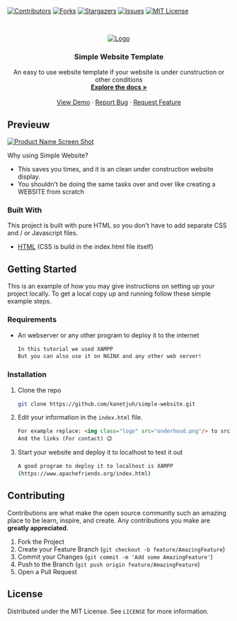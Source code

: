 
<!--
*** Thanks for checking out the Simple-Website-Template. If you have a suggestion
*** that would make this better, please fork the repo and create a pull request
*** or simply open an issue with the tag "enhancement".
*** Thanks again! Enjoyy this template :D
-->



<!-- PROJECT SHIELDS -->
<!--
*** I'm using markdown "reference style" links for readability.
*** Reference links are enclosed in brackets [ ] instead of parentheses ( ).
*** See the bottom of this document for the declaration of the reference variables
*** for contributors-url, forks-url, etc. This is an optional, concise syntax you may use.
*** https://www.markdownguide.org/basic-syntax/#reference-style-links
-->
[![Contributors][contributors-shield]][contributors-url]
[![Forks][forks-shield]][forks-url]
[![Stargazers][stars-shield]][stars-url]
[![Issues][issues-shield]][issues-url]
[![MIT License][license-shield]][license-url]



<!-- PROJECT LOGO -->
<br />
<p align="center">
  <a href="https://github.com/kanetjuh/simple-website">
    <img src="https://i.ibb.co/Sfs8Ycm/logo.png" alt="Logo" width="80" height="80">
  </a>

  <h3 align="center">Simple Website Template</h3>

  <p align="center">
    An easy to use website template if your website is under cunstruction or other conditions
    <br />
    <a href="https://github.com/kanetjuh/simple-website"><strong>Explore the docs »</strong></a>
    <br />
    <br />
    <a href="https://github.com/kanetjuh/simple-website">View Demo</a>
    ·
    <a href="https://github.com/kanetjuh/simple-website/issues">Report Bug</a>
    ·
    <a href="https://github.com/kanetjuh/simple-website/issues">Request Feature</a>
  </p>
</p>



<!-- ABOUT THE PROJECT -->
## Previeuw

[![Product Name Screen Shot][product-screenshot]](https://example.com)

Why using Simple Website?
* This saves you times, and it is an clean under construction website display.
* You shouldn't be doing the same tasks over and over like creating a WEBSITE from scratch

### Built With

This project is built with pure HTML so you don't have to add separate CSS and / or Javascript files.
* [HTML](https://html.com) (CSS is build in the index.html file itself)



<!-- GETTING STARTED -->
## Getting Started

This is an example of how you may give instructions on setting up your project locally.
To get a local copy up and running follow these simple example steps.

### Requirements
* An webserver or any other program to deploy it to the internet
  ```sh
  In this tutorial we used XAMPP
  But you can also use it on NGINX and any other web server!
  ```

### Installation

1. Clone the repo
   ```sh
   git clone https://github.com/kanetjuh/simple-website.git
   ```
2. Edit your information in the `index.html` file.
	```html
	For example replace: <img class="logo" src="onderhoud.png"/> to src="pathtoyour/image.png"
	And the links (For contact) 😉 
	```
3. Start your website and deploy it to localhost to test it out
	```sh
	A good program to deploy it to localhost is XAMPP
	(https://www.apachefriends.org/index.html)
	``` 





<!-- CONTRIBUTING -->
## Contributing

Contributions are what make the open source community such an amazing place to be learn, inspire, and create. Any contributions you make are **greatly appreciated**.

1. Fork the Project
2. Create your Feature Branch (`git checkout -b feature/AmazingFeature`)
3. Commit your Changes (`git commit -m 'Add some AmazingFeature'`)
4. Push to the Branch (`git push origin feature/AmazingFeature`)
5. Open a Pull Request



<!-- LICENSE -->
## License

Distributed under the MIT License. See `LICENSE` for more information.

<!-- MARKDOWN LINKS & IMAGES -->
<!-- https://www.markdownguide.org/basic-syntax/#reference-style-links -->
[contributors-shield]: https://img.shields.io/github/contributors/kanetjuh/simple-website.svg?style=for-the-badge
[contributors-url]: https://github.com/kanetjuh/simple-website/graphs/contributors
[forks-shield]: https://img.shields.io/github/forks/kanetjuh/simple-website.svg?style=for-the-badge
[forks-url]: https://github.com/kanetjuh/simple-website/network/members
[stars-shield]: https://img.shields.io/github/stars/kanetjuh/simple-website.svg?style=for-the-badge
[stars-url]: https://github.com/kanetjuh/simple-website/stargazers
[issues-shield]: https://img.shields.io/github/issues/kanetjuh/simple-website.svg?style=for-the-badge
[issues-url]: https://github.com/kanetjuh/simple-website/issues
[license-shield]: https://img.shields.io/github/license/kanetjuh/simple-website.svg?style=for-the-badge
[license-url]: https://github.com/kanetjuh/simple-website/blob/main/LICENSE
[product-screenshot]: https://i.ibb.co/nwxhL3z/download.png
